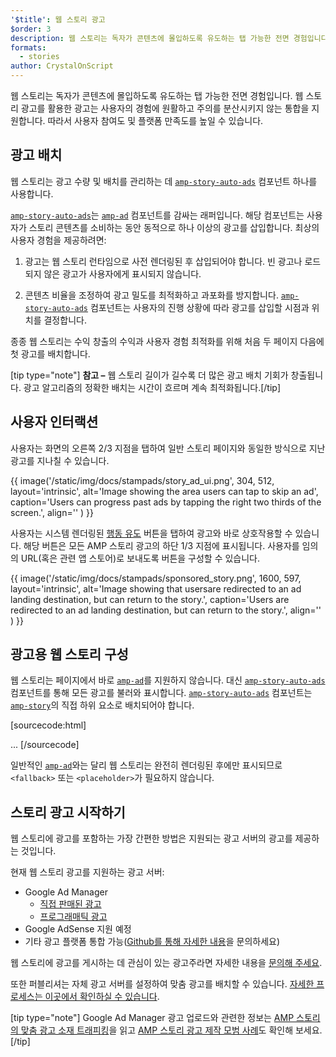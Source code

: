 ```yaml
---
'$title': 웹 스토리 광고
$order: 3
description: 웹 스토리는 독자가 콘텐츠에 몰입하도록 유도하는 탭 가능한 전면 경험입니다. AMP 스토리 광고를 활용한 광고는 원활하고 주의를 분산시키지 않는...
formats:
  - stories
author: CrystalOnScript
---
```


웹 스토리는 독자가 콘텐츠에 몰입하도록 유도하는 탭 가능한 전면 경험입니다. 웹 스토리 광고를 활용한 광고는 사용자의 경험에 원활하고 주의를 분산시키지 않는 통합을 지원합니다. 따라서 사용자 참여도 및 플랫폼 만족도를 높일 수 있습니다.

## 광고 배치

웹 스토리는 광고 수량 및 배치를 관리하는 데 [`amp-story-auto-ads`](../../../documentation/components/reference/amp-story-auto-ads.md) 컴포넌트 하나를 사용합니다.

[`amp-story-auto-ads`](../../../documentation/components/reference/amp-story-auto-ads.md)는 [`amp-ad`](../../../documentation/components/reference/amp-ad.md) 컴포넌트를 감싸는 래퍼입니다. 해당 컴포넌트는 사용자가 스토리 콘텐츠를 소비하는 동안 동적으로 하나 이상의 광고를 삽입합니다. 최상의 사용자 경험을 제공하려면:

1. 광고는 웹 스토리 런타임으로 사전 렌더링된 후 삽입되어야 합니다. 빈 광고나 로드되지 않은 광고가 사용자에게 표시되지 않습니다.

2. 콘텐츠 비율을 조정하여 광고 밀도를 최적화하고 과포화를 방지합니다. [`amp-story-auto-ads`](../../../documentation/components/reference/amp-story-auto-ads.md) 컴포넌트는 사용자의 진행 상황에 따라 광고를 삽입할 시점과 위치를 결정합니다.

종종 웹 스토리는 수익 창출의 수익과 사용자 경험 최적화를 위해 처음 두 페이지 다음에 첫 광고를 배치합니다.

<amp-anim width="360" height="640" src="/static/img/docs/stampads/stamp_gif_ad.gif">
  <amp-img placeholder width="360" height="640" src="/static/img/docs/stampads/stamp_gif_still.png">
  </amp-img></amp-anim>

[tip type="note"] **참고 –** 웹 스토리 길이가 길수록 더 많은 광고 배치 기회가 창출됩니다. 광고 알고리즘의 정확한 배치는 시간이 흐르며 계속 최적화됩니다.[/tip]

## 사용자 인터랙션

사용자는 화면의 오른쪽 2/3 지점을 탭하여 일반 스토리 페이지와 동일한 방식으로 지난 광고를 지나칠 수 있습니다.

{{ image('/static/img/docs/stampads/story_ad_ui.png', 304, 512, layout='intrinsic', alt='Image showing the area users can tap to skip an ad', caption='Users can progress past ads by tapping the right two thirds of the screen.', align='' ) }}

사용자는 시스템 렌더링된 [행동 유도](story_ads_best_practices.md#call-to-action-button-text-enum) 버튼을 탭하여 광고와 바로 상호작용할 수 있습니다. 해당 버튼은 모든 AMP 스토리 광고의 하단 1/3 지점에 표시됩니다. 사용자를 임의의 URL(혹은 관련 앱 스토어)로 보내도록 버튼을 구성할 수 있습니다.

{{ image('/static/img/docs/stampads/sponsored_story.png', 1600, 597, layout='intrinsic', alt='Image showing that usersare redirected to an ad landing destination, but can return to the story.', caption='Users are redirected to an ad landing destination, but can return to the story.', align='' ) }}

## 광고용 웹 스토리 구성

웹 스토리는 페이지에서 바로 [`amp-ad`](../../../documentation/components/reference/amp-ad.md)를 지원하지 않습니다. 대신 [`amp-story-auto-ads`](../../../documentation/components/reference/amp-story-auto-ads.md) 컴포넌트를 통해 모든 광고를 불러와 표시합니다. [`amp-story-auto-ads`](../../../documentation/components/reference/amp-story-auto-ads.md) 컴포넌트는 [`amp-story`](../../../documentation/components/reference/amp-story.md)의 직접 하위 요소로 배치되어야 합니다.

[sourcecode:html]
<amp-story>
<amp-story-auto-ads>
<script type="application/json">
{
"ad-attributes": {
// ad server configuration
}
}
</script>
</amp-story-auto-ads>
<amp-story-page>
...
</amp-story>
[/sourcecode]

일반적인 [`amp-ad`](../../../documentation/components/reference/amp-ad.md)와는 달리 웹 스토리는 완전히 렌더링된 후에만 표시되므로 `<fallback>` 또는 `<placeholder>`가 필요하지 않습니다.

## 스토리 광고 시작하기

웹 스토리에 광고를 포함하는 가장 간편한 방법은 지원되는 광고 서버의 광고를 제공하는 것입니다.

현재 웹 스토리 광고를 지원하는 광고 서버:

- Google Ad Manager <a name="google-ad-manager"></a>
  - [직접 판매된 광고](https://support.google.com/admanager/answer/9038178)
  - [프로그래매틱 광고](https://support.google.com/admanager/answer/9416436)
- Google AdSense 지원 예정
- 기타 광고 플랫폼 통합 가능([Github를 통해 자세한 내용](https://github.com/ampproject/amphtml/issues/30769)을 문의하세요)

웹 스토리에 광고를 게시하는 데 관심이 있는 광고주라면 자세한 내용을 [문의해 주세요](mailto:story-ads-wg@google.com).

또한 퍼블리셔는 자체 광고 서버를 설정하여 맞춤 광고를 배치할 수 있습니다. [자세한 프로세스는 이곳에서 확인하실 수 있습니다](https://github.com/ampproject/amphtml/blob/master/extensions/amp-story/amp-story-ads.md#publisher-placed-ads).

[tip type="note"] Google Ad Manager 광고 업로드와 관련한 정보는 [AMP 스토리의 맞춤 광고 소재 트래피킹](https://support.google.com/admanager/answer/9038178)을 읽고 [AMP 스토리 광고 제작 모범 사례](story_ads_best_practices.md)도 확인해 보세요. [/tip]
